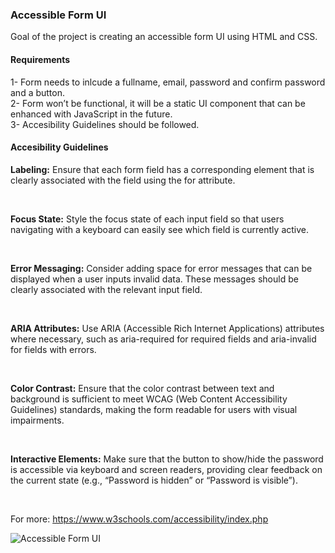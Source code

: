 <h3>Accessible Form UI</h3>

<p>Goal of the project is creating an accessible form UI using HTML and CSS.</p>

<h4>Requirements</h4>
1- Form needs to inlcude a fullname, email, password and confirm password and a button.</br>
2- Form won’t be functional, it will be a static UI component that can be enhanced with JavaScript in the future. </br>
3- Accesibility Guidelines should be followed.

<h4>Accesibility Guidelines</h4>
<p><b>Labeling:</b> Ensure that each form field has a corresponding <label> element that is clearly associated with the field using the for attribute.</p></br>
<p><b>Focus State:</b> Style the focus state of each input field so that users navigating with a keyboard can easily see which field is currently active.</p></br>
<p><b>Error Messaging:</b> Consider adding space for error messages that can be displayed when a user inputs invalid data. These messages should be clearly associated with the relevant input field.</p></br>
<p><b>ARIA Attributes:</b> Use ARIA (Accessible Rich Internet Applications) attributes where necessary, such as aria-required for required fields and aria-invalid for fields with errors.</p></br>
<p><b>Color Contrast:</b> Ensure that the color contrast between text and background is sufficient to meet WCAG (Web Content Accessibility Guidelines) standards, making the form readable for users with visual impairments.</p></br>
<p><b>Interactive Elements:</b> Make sure that the button to show/hide the password is accessible via keyboard and screen readers, providing clear feedback on the current state (e.g., “Password is hidden” or “Password is visible”).</p></br>

For more: https://www.w3schools.com/accessibility/index.php

![Accessible Form UI](https://github.com/user-attachments/assets/f06cb7c7-0fbb-4eb1-bb04-6f6412260768)
